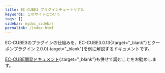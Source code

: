 ```yaml
---
title: EC-CUBE3 プラグインチュートリアル
keywords: このサイトについて
tags: []
sidebar: mydoc_sidebar
permalink: /index.html
---
```


EC-CUBE3のプラグインの仕組みを、EC-CUBE3.0.13[](https://github.com/EC-CUBE/ec-cube/tree/3.0.13){:target="_blank"}とクーポンプラグイン 2.0.0[](https://github.com/EC-CUBE/coupon-plugin/tree/2.0.0/){:target="_blank"}を例に解説するドキュメントです。

[EC-CUBE開発ドキュメント](http://ec-cube.github.io/){:target="_blank"}も併せて読むことをお勧めします。
